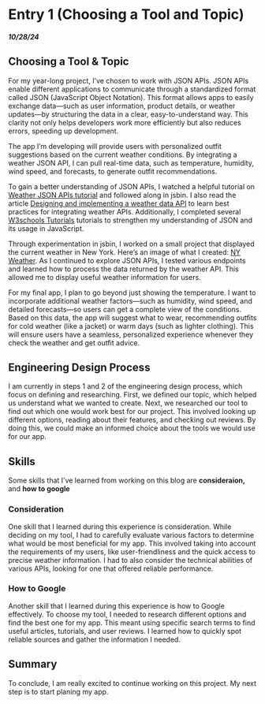 # Entry 1 (Choosing a Tool and Topic)
##### 10/28/24

## Choosing a Tool & Topic
For my year-long project, I’ve chosen to work with JSON APIs. JSON APIs enable different applications to communicate through a standardized format called JSON (JavaScript Object Notation). This format allows apps to easily exchange data—such as user information, product details, or weather updates—by structuring the data in a clear, easy-to-understand way. This clarity not only helps developers work more efficiently but also reduces errors, speeding up development.

The app I’m developing will provide users with personalized outfit suggestions based on the current weather conditions. By integrating a weather JSON API, I can pull real-time data, such as temperature, humidity, wind speed, and forecasts, to generate outfit recommendations.

To gain a better understanding of JSON APIs, I watched a helpful tutorial on [Weather JSON APIs tutorial](https://www.youtube.com/watch?v=LHAAT9cnQlY) and followed along in jsbin. I also read the article [Designing and implementing a weather data API](https://www.tinybird.co/blog-posts/designing-and-implementing-a-weather-data-api) to learn best practices for integrating weather APIs. Additionally, I completed several  [W3schools Tutorials](https://www.w3schools.com/js/js_json_intro.asp) tutorials to strengthen my understanding of JSON and its usage in JavaScript.

Through experimentation in jsbin, I worked on a small project that displayed the current weather in New York. Here’s an image of what I created:  [NY Weather](ny-weather.png). As I continued to explore JSON APIs, I tested various endpoints and learned how to process the data returned by the weather API. This allowed me to display useful weather information for users.

For my final app, I plan to go beyond just showing the temperature. I want to incorporate additional weather factors—such as humidity, wind speed, and detailed forecasts—so users can get a complete view of the conditions. Based on this data, the app will suggest what to wear, recommending outfits for cold weather (like a jacket) or warm days (such as lighter clothing). This will ensure users have a seamless, personalized experience whenever they check the weather and get outfit advice.

## Engineering Design Process 
I am currently in steps 1 and 2 of the engineering design process, which focus on defining and researching. First, we defined our topic, which helped us understand what we wanted to create. Next, we researched our tool to find out which one would work best for our project. This involved looking up different options, reading about their features, and checking out reviews. By doing this, we could make an informed choice about the tools we would use for our app.

## Skills 
Some skills that I’ve learned from working on this blog are **consideraion,** and **how to google**
### Consideration
One skill that I learned during this experience is consideration. While deciding on my tool, I had to carefully evaluate various factors to determine what would be most beneficial for my app. This involved taking into account the requirements of my users, like user-friendliness and the quick access to precise weather information. I had to also consider the technical abilities of various APIs, looking for one that offered reliable performance. 

### How to Google 
Another skill that I learned during this experience is how to Google effectively. To choose my tool, I needed to research different options and find the best one for my app. This meant using specific search terms to find useful articles, tutorials, and user reviews. I learned how to quickly spot reliable sources and gather the information I needed.
## Summary
To conclude, I am really excited to continue working on this project. My next step is to start planing my app. 
